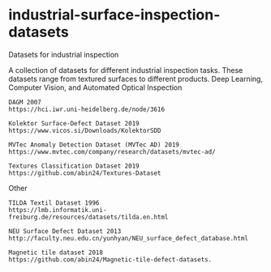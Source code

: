 # industrial-surface-inspection-datasets
Datasets for industrial inspection

A collection of datasets for different industrial inspection tasks. 
These datasets range from textured surfaces to different products.
Deep Learning, Computer Vision, and Automated Optical Inspection

```
DAGM 2007
https://hci.iwr.uni-heidelberg.de/node/3616

Kolektor Surface-Defect Dataset 2019
https://www.vicos.si/Downloads/KolektorSDD

MVTec Anomaly Detection Dataset (MVTec AD) 2019
https://www.mvtec.com/company/research/datasets/mvtec-ad/

Textures Classification Dataset 2019
https://github.com/abin24/Textures-Dataset
```

Other 

```
TILDA Textil Dataset 1996
https://lmb.informatik.uni-freiburg.de/resources/datasets/tilda.en.html

NEU Surface Defect Dataset 2013
http://faculty.neu.edu.cn/yunhyan/NEU_surface_defect_database.html

Magnetic tile dataset 2018
https://github.com/abin24/Magnetic-tile-defect-datasets.
```
